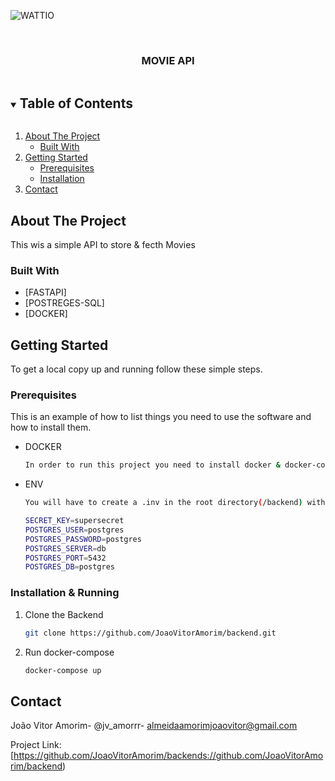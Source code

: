 ![WATTIO](http://wattio.com.br/web/image/1204-212f47c3/Logo%20Wattio.png)


<br />
<p align="center">
  <a href="https://github.com/JoaoVitorAmorim/backend">
  </a>

  <h3 align="center">MOVIE API</h3>
</p>

<details open="open">
  <summary><h2 style="display: inline-block">Table of Contents</h2></summary>
  <ol>
    <li>
      <a href="#about-the-project">About The Project</a>
      <ul>
        <li><a href="#built-with">Built With</a></li>
      </ul>
    </li>
    <li>
      <a href="#getting-started">Getting Started</a>
      <ul>
        <li><a href="#prerequisites">Prerequisites</a></li>
        <li><a href="#installation">Installation</a></li>
      </ul>
    </li>
    <li><a href="#contact">Contact</a></li>
   
  </ol>
</details>

## About The Project



This wis a simple API to store & fecth Movies 


### Built With

* [FASTAPI]
* [POSTREGES-SQL]
* [DOCKER]


## Getting Started

To get a local copy up and running follow these simple steps.

### Prerequisites

This is an example of how to list things you need to use the software and how to install them.
* DOCKER
  ```sh
  In order to run this project you need to install docker & docker-compose
  ```
* ENV
  ```sh
  You will have to create a .inv in the root directory(/backend) with the following
  
  SECRET_KEY=supersecret
  POSTGRES_USER=postgres 
  POSTGRES_PASSWORD=postgres
  POSTGRES_SERVER=db
  POSTGRES_PORT=5432
  POSTGRES_DB=postgres
  ```
  
### Installation & Running

1. Clone the Backend
   ```sh
   git clone https://github.com/JoaoVitorAmorim/backend.git
   ```
2. Run docker-compose
   ```sh
   docker-compose up 
   ```
 ## Contact

João Vitor Amorim- @jv_amorrr- almeidaamorimjoaovitor@gmail.com

Project Link: [https://github.com/JoaoVitorAmorim/backends://github.com/JoaoVitorAmorim/backend)

